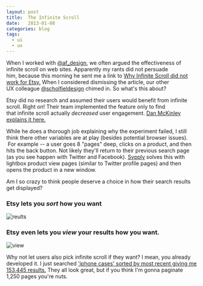```yaml
---
layout: post
title:  The Infinite Scroll
date:   2013-01-08
categories: blog
tags:
  - ui
  - ux
---
```


When I worked with [@af_design](https://twitter.com/af_design "twitter"), we often argued the effectiveness of infinite scroll on web sites.&nbsp;Apparently&nbsp;my rants did not persuade him,&nbsp;because&nbsp;this morning he sent me a link to [Why Infinite Scroll did not work for Etsy.](http://www.usabilitypost.com/2013/01/07/when-infinite-scroll-doesnt-work/ "etsy infinite scroll")&nbsp;When&nbsp;I considered dismissing the article, our other UX&nbsp;colleague&nbsp;[@scholfieldesign](https://twitter.com/schofieldesign "twitter")&nbsp;chimed&nbsp;in. So what's this about?

Etsy did no research and assumed their users would benefit from infinite scroll. Right on! Their team implemented the feature only to find that&nbsp;infinite&nbsp;scroll actually _decreased_ user engagement. [Dan McKinley explains it here.](http://mcfunley.com/design-for-continuous-experimentation "video talk")&nbsp;

While he does a&nbsp;thorough&nbsp;job explaining why the experiment failed, I still think there other variables are at play (besides potential browser issues). &nbsp;For example -- a user goes 8 "pages" deep, clicks on a product, and then hits the back button. Not likely they'll return to their previous search page (as you see happen with Twitter and Facebook). [Svpply](https://svpply.com/shop?search=iphone%20cases "svpply") solves this with lightbox product view pages (similar to Twitter profile pages) and then opens the product in a new window.&nbsp;

Am I so crazy to think people deserve a choice in how their search results get displayed?


### Etsy lets you _sort_ how you want
![reults](http://i.imgur.com/O0dKp.png)


### Etsy even lets you _view_ your results how you want.
![view](http://i.imgur.com/rKsvc.png)


Why not let users also pick infinite scroll if they want? I mean, you already developed it.&nbsp;I just searched&nbsp;['iphone cases' sorted by most recent giving me 153,445 results.](http://www.etsy.com/search/handmade?q=iphone+cases&amp;order=date_desc&amp;view_type=gallery&amp;ship_to=ZZ&amp;page=0 "etsy")&nbsp;They all look great, but if you think I'm gonna paginate 1,250 pages you're nuts.
